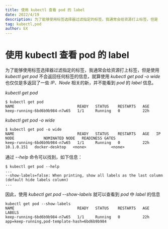 ```yaml
---
title: 使用 kubectl 查看 pod 的 label
date: 2022/4/19
description: 为了能够使用标签选择器过滤指定的标签，我通常会给资源打上标签，但是
tag: kubectl,pod
author: EX
---
```


# 使用 kubectl 查看 pod 的 label

为了能够使用标签选择器过滤指定的标签，我通常会给资源打上标签，但是使用 *kubectl get pod* 不会返回任何标签的信息，就算使用 *kubectl get pod -o wide* 也仅仅是多返回了一些 *IP*、*Node* 相关的新，并不能看到 *pod* 的 *label* 信息。

*kubectl get pod*
```
$ kubectl get pod
NAME                            READY   STATUS    RESTARTS   AGE
keep-running-6bd6b9b984-n7w65   1/1     Running   0          22h
```
*kubectl get pod -o wide*
```
$ kubectl get pod -o wide      
NAME                            READY   STATUS    RESTARTS   AGE   IP           NODE             NOMINATED NODE   READINESS GATES
keep-running-6bd6b9b984-n7w65   1/1     Running   0          22h   10.1.0.151   docker-desktop   <none>           <none>
```

通过 *--help* 命令可以找到，如下信息：
```
$ kubectl get pod --help
...
--show-labels=false: When printing, show all labels as the last column (default hide labels column)
...
```

因此，使用 *kubectl get pod --show-labels* 就可以查看到 *pod* 中 *label* 的信息
```
kubectl get pod --show-labels
NAME                            READY   STATUS    RESTARTS   AGE   LABELS
keep-running-6bd6b9b984-n7w65   1/1     Running   0          22h   app=keep-running,pod-template-hash=6bd6b9b984
```